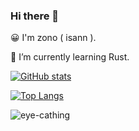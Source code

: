 
### Hi there 👋
😀 I'm zono ( isann ).

🌱 I’m currently learning Rust.

[![GitHub stats](https://github-readme-stats.vercel.app/api?username=isann&count_private=true&show_icons=true)](https://github.com/isann)

[![Top Langs](https://github-readme-stats.vercel.app/api/top-langs/?username=isann&layout=compact&langs_count=20&exclude_repo=template_slim3_velocity_jsonic)](https://github.com/isann)

![eye-cathing](https://photo.isann.info/wp-content/uploads/2019/04/R0004897-1024x678.jpeg "title")
